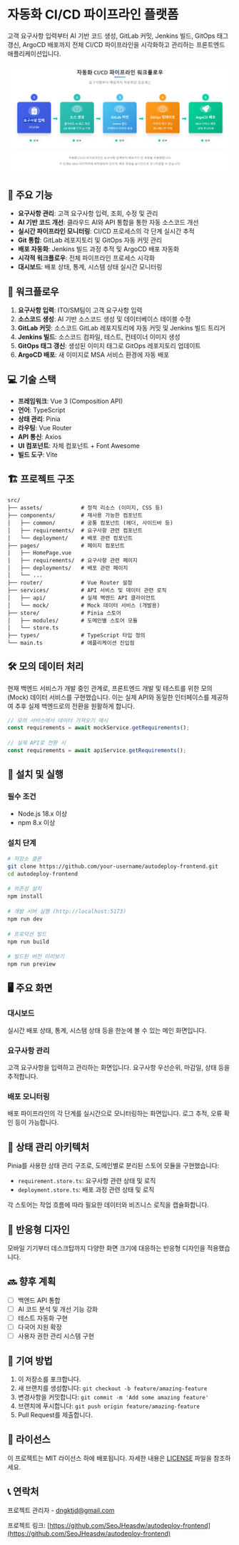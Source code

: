 # 자동화 CI/CD 파이프라인 플랫폼

고객 요구사항 입력부터 AI 기반 코드 생성, GitLab 커밋, Jenkins 빌드, GitOps 태그 갱신, ArgoCD 배포까지 전체 CI/CD 파이프라인을 시각화하고 관리하는 프론트엔드 애플리케이션입니다.

![자동화 CI/CD 파이프라인](./src/assets/workflow-screenshot.png)

## 🚀 주요 기능

- **요구사항 관리**: 고객 요구사항 입력, 조회, 수정 및 관리
- **AI 기반 코드 개선**: 클라우드 AI와 API 통합을 통한 자동 소스코드 개선
- **실시간 파이프라인 모니터링**: CI/CD 프로세스의 각 단계 실시간 추적
- **Git 통합**: GitLab 레포지토리 및 GitOps 자동 커밋 관리
- **배포 자동화**: Jenkins 빌드 과정 추적 및 ArgoCD 배포 자동화
- **시각적 워크플로우**: 전체 파이프라인 프로세스 시각화
- **대시보드**: 배포 상태, 통계, 시스템 상태 실시간 모니터링

## 🔄 워크플로우

1. **요구사항 입력**: ITO/SM팀이 고객 요구사항 입력
2. **소스코드 생성**: AI 기반 소스코드 생성 및 데이터베이스 테이블 수정
3. **GitLab 커밋**: 소스코드 GitLab 레포지토리에 자동 커밋 및 Jenkins 빌드 트리거
4. **Jenkins 빌드**: 소스코드 컴파일, 테스트, 컨테이너 이미지 생성
5. **GitOps 태그 갱신**: 생성된 이미지 태그로 GitOps 레포지토리 업데이트
6. **ArgoCD 배포**: 새 이미지로 MSA 서비스 환경에 자동 배포

## 💻 기술 스택

- **프레임워크**: Vue 3 (Composition API)
- **언어**: TypeScript
- **상태 관리**: Pinia
- **라우팅**: Vue Router
- **API 통신**: Axios
- **UI 컴포넌트**: 자체 컴포넌트 + Font Awesome
- **빌드 도구**: Vite

## 🏗️ 프로젝트 구조

```
src/
├── assets/            # 정적 리소스 (이미지, CSS 등)
├── components/        # 재사용 가능한 컴포넌트
│   ├── common/        # 공통 컴포넌트 (헤더, 사이드바 등)
│   ├── requirements/  # 요구사항 관련 컴포넌트
│   └── deployment/    # 배포 관련 컴포넌트
├── pages/             # 페이지 컴포넌트
│   ├── HomePage.vue
│   ├── requirements/  # 요구사항 관련 페이지
│   ├── deployments/   # 배포 관련 페이지
│   └── ...
├── router/            # Vue Router 설정
├── services/          # API 서비스 및 데이터 관련 로직
│   ├── api/           # 실제 백엔드 API 클라이언트
│   └── mock/          # Mock 데이터 서비스 (개발용)
├── store/             # Pinia 스토어
│   ├── modules/       # 도메인별 스토어 모듈
│   └── store.ts
├── types/             # TypeScript 타입 정의
└── main.ts            # 애플리케이션 진입점
```

## 🛠️ 모의 데이터 처리

현재 백엔드 서비스가 개발 중인 관계로, 프론트엔드 개발 및 테스트를 위한 모의(Mock) 데이터 서비스를 구현했습니다. 이는 실제 API와 동일한 인터페이스를 제공하여 추후 실제 백엔드로의 전환을 원활하게 합니다.

```typescript
// 모의 서비스에서 데이터 가져오기 예시
const requirements = await mockService.getRequirements();

// 실제 API로 전환 시
const requirements = await apiService.getRequirements();
```

## 🔧 설치 및 실행

### 필수 조건

- Node.js 18.x 이상
- npm 8.x 이상

### 설치 단계

```bash
# 저장소 클론
git clone https://github.com/your-username/autodeploy-frontend.git
cd autodeploy-frontend

# 의존성 설치
npm install

# 개발 서버 실행 (http://localhost:5173)
npm run dev

# 프로덕션 빌드
npm run build

# 빌드된 버전 미리보기
npm run preview
```

## 🖥️ 주요 화면

### 대시보드

실시간 배포 상태, 통계, 시스템 상태 등을 한눈에 볼 수 있는 메인 화면입니다.

### 요구사항 관리

고객 요구사항을 입력하고 관리하는 화면입니다. 요구사항 우선순위, 마감일, 상태 등을 추적합니다.

### 배포 모니터링

배포 파이프라인의 각 단계를 실시간으로 모니터링하는 화면입니다. 로그 추적, 오류 확인 등이 가능합니다.

## 🔄 상태 관리 아키텍처

Pinia를 사용한 상태 관리 구조로, 도메인별로 분리된 스토어 모듈을 구현했습니다:

- `requirement.store.ts`: 요구사항 관련 상태 및 로직
- `deployment.store.ts`: 배포 과정 관련 상태 및 로직

각 스토어는 작업 흐름에 따라 필요한 데이터와 비즈니스 로직을 캡슐화합니다.

## 📱 반응형 디자인

모바일 기기부터 데스크탑까지 다양한 화면 크기에 대응하는 반응형 디자인을 적용했습니다.

## 🔜 향후 계획

- [ ] 백엔드 API 통합
- [ ] AI 코드 분석 및 개선 기능 강화
- [ ] 테스트 자동화 구현
- [ ] 다국어 지원 확장
- [ ] 사용자 권한 관리 시스템 구현

## 🤝 기여 방법

1. 이 저장소를 포크합니다.
2. 새 브랜치를 생성합니다: `git checkout -b feature/amazing-feature`
3. 변경사항을 커밋합니다: `git commit -m 'Add some amazing feature'`
4. 브랜치에 푸시합니다: `git push origin feature/amazing-feature`
5. Pull Request를 제출합니다.

## 📝 라이선스

이 프로젝트는 MIT 라이선스 하에 배포됩니다. 자세한 내용은 [LICENSE](LICENSE) 파일을 참조하세요.

## 📞 연락처

프로젝트 관리자 - [dngktjd@gmail.com](mailto:dngktjd@gmail.com)

프로젝트 링크: [https://github.com/SeoJHeasdw/autodeploy-frontend](https://github.com/SeoJHeasdw/autodeploy-frontend)